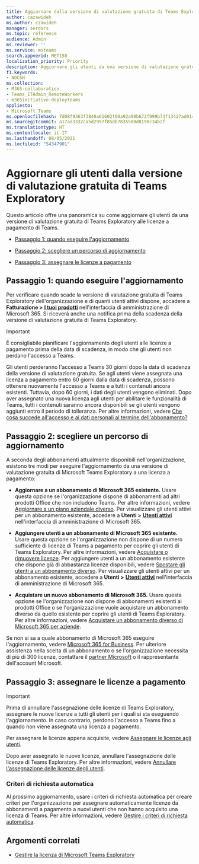 ```yaml
---
title: Aggiornare dalla versione di valutazione gratuita di Teams Exploratory
author: cazawideh
ms.author: czawideh
manager: serdars
ms.topic: reference
audience: Admin
ms.reviewer: ''
ms.service: msteams
search.appverid: MET150
localization_priority: Priority
description: Aggiornare gli utenti da una versione di valutazione gratuita di Teams Exploratory a una licenza a pagamento.
f1.keywords:
- NOCSH
ms.collection:
- M365-collaboration
- Teams_ITAdmin_RemoteWorkers
- m365initiative-deployteams
appliesto:
- Microsoft Teams
ms.openlocfilehash: 7d08f9363f3848a61602f00a92a98b672f999b73f13427ad014a0748a1bc0a09
ms.sourcegitcommit: a17ad3332ca5d2997f85db7835500d8190c34b2f
ms.translationtype: HT
ms.contentlocale: it-IT
ms.lasthandoff: 08/05/2021
ms.locfileid: "54347901"
---
```

# <a name="upgrade-users-from-the-teams-exploratory-trial"></a>Aggiornare gli utenti dalla versione di valutazione gratuita di Teams Exploratory

Questo articolo offre una panoramica su come aggiornare gli utenti da una versione di valutazione gratuita di Teams Exploratory alle licenze a pagamento di Teams.

- [Passaggio 1: quando eseguire l'aggiornamento](#step-1-when-to-upgrade)

- [Passaggio 2: scegliere un percorso di aggiornamento](#step-2-choose-an-upgrade-path)

- [Passaggio 3: assegnare le licenze a pagamento](#step-3-assign-paid-licenses)

## <a name="step-1-when-to-upgrade"></a>Passaggio 1: quando eseguire l'aggiornamento  

Per verificare quando scade la versione di valutazione gratuita di Teams Exploratory dell'organizzazione e di quanti utenti attivi dispone, accadere a **Fatturazione >** <a href="https://go.microsoft.com/fwlink/p/?linkid=842054" target="_blank"><b>I tuoi prodotti</b></a> nell'interfaccia di amministrazione di Microsoft 365. Si riceverà anche una notifica prima della scadenza della versione di valutazione gratuita di Teams Exploratory.

> [!IMPORTANT]
> È consigliabile pianificare l'aggiornamento degli utenti alle licenze a pagamento prima della data di scadenza, in modo che gli utenti non perdano l'accesso a Teams.
>
> Gli utenti perderanno l'accesso a Teams 30 giorni dopo la data di scadenza della versione di valutazione gratuita. Se agli utenti viene assegnata una licenza a pagamento entro 60 giorni dalla data di scadenza, possono ottenere nuovamente l'accesso a Teams e a tutti i contenuti ancora esistenti. Tuttavia, dopo 60 giorni, i dati degli utenti vengono eliminati. Dopo aver assegnato una nuova licenza agli utenti per abilitare le funzionalità di Teams, tutti i contenuti saranno ancora disponibili se gli utenti vengono aggiunti entro il periodo di tolleranza. Per altre informazioni, vedere <a href="/microsoft-365/commerce/subscriptions/what-if-my-subscription-expires?view=o365-worldwide" target="_blank">Che cosa succede all'accesso e ai dati personali al termine dell'abbonamento?</a>

## <a name="step-2-choose-an-upgrade-path"></a>Passaggio 2: scegliere un percorso di aggiornamento

A seconda degli abbonamenti attualmente disponibili nell'organizzazione, esistono tre modi per eseguire l'aggiornamento da una versione di valutazione gratuita di Microsoft Teams Exploratory a una licenza a pagamento:

- **Aggiornare a un abbonamento di Microsoft 365 esistente.** Usare questa opzione se l'organizzazione dispone di abbonamenti ad altri prodotti Office che non includono Teams. Per altre informazioni, vedere <a href="/microsoft-365/commerce/subscriptions/upgrade-to-different-plan?view=o365-worldwide" target="_blank">Aggiornare a un piano aziendale diverso</a>. Per visualizzare gli utenti attivi per un abbonamento esistente, accedere a **Utenti >** <a href="https://go.microsoft.com/fwlink/p/?linkid=834822" target="_blank"><b>Utenti attivi</b></a> nell'interfaccia di amministrazione di Microsoft 365.

- **Aggiungere utenti a un abbonamento di Microsoft 365 esistente.** Usare questa opzione se l'organizzazione non dispone di un numero sufficiente di licenze di Teams a pagamento per coprire gli utenti di Teams Exploratory. Per altre informazioni, vedere <a href="/microsoft-365/commerce/licenses/buy-licenses?view=o365-worldwide" target="_blank">Acquistare o rimuovere licenze</a>. Per aggiungere utenti a un abbonamento esistente che dispone già di abbastanza licenze disponibili, vedere <a href="/microsoft-365/commerce/subscriptions/move-users-different-subscription?view=o365-worldwide" target="_blank">Spostare gli utenti a un abbonamento diverso</a>. Per visualizzare gli utenti attivi per un abbonamento esistente, accedere a **Utenti >** <a href="https://go.microsoft.com/fwlink/p/?linkid=834822" target="_blank"><b>Utenti attivi</b></a> nell'interfaccia di amministrazione di Microsoft 365.

- **Acquistare un nuovo abbonamento di Microsoft 365.** Usare questa opzione se l'organizzazione non dispone di abbonamenti esistenti ai prodotti Office o se l'organizzazione vuole acquistare un abbonamento diverso da quello esistente per coprire gli utenti di Teams Exploratory.  Per altre informazioni, vedere <a href="/microsoft-365/commerce/try-or-buy-microsoft-365?view=o365-worldwide%22%20\#buy-a-different-subscription" target="_blank">Acquistare un abbonamento diverso di Microsoft 365 per aziende</a>.

Se non si sa a quale abbonamento di Microsoft 365 eseguire l'aggiornamento, vedere <a href="https://www.microsoft.com/microsoft-365/business#coreui-heading-hiatrep" target="_blank">Microsoft 365 for Business</a>. Per ulteriore assistenza nella scelta di un abbonamento o se l'organizzazione necessita di più di 300 licenze, contattare il <a href="https://www.microsoft.com/solution-providers/home" target="_blank">partner Microsoft</a> o il rappresentante dell'account Microsoft.

## <a name="step-3-assign-paid-licenses"></a>Passaggio 3: assegnare le licenze a pagamento

> [!IMPORTANT]
> Prima di annullare l'assegnazione delle licenze di Teams Exploratory, assegnare le nuove licenze a tutti gli utenti per i quali si sta eseguendo l'aggiornamento. In caso contrario, perdono l'accesso a Teams fino a quando non viene assegnata una licenza a pagamento.  

Per assegnare le licenze appena acquisite, vedere <a href="/microsoft-365/admin/manage/assign-licenses-to-users?view=o365-worldwide&viewFallbackFrom=o365-worldwide%22%20%5C" target="_blank">Assegnare le licenze agli utenti</a>.  

Dopo aver assegnato le nuove licenze, annullare l'assegnazione delle licenze di Teams Exploratory. Per altre informazioni, vedere <a href="/microsoft-365/admin/manage/remove-licenses-from-users?view=o365-worldwide" target="_blank">Annullare l'assegnazione delle licenze degli utenti</a>.

### <a name="auto-claim-policies"></a>Criteri di richiesta automatica

Al prossimo aggiornamento, usare i criteri di richiesta automatica per creare criteri per l'organizzazione per assegnare automaticamente licenze da abbonamenti a pagamento a nuovi utenti che non hanno acquisito una licenza di Teams. Per altre informazioni, vedere <a href="/microsoft-365/commerce/licenses/manage-auto-claim-policies?view=o365-worldwide" target="_blank">Gestire i criteri di richiesta automatica</a>.

## <a name="related-topics"></a>Argomenti correlati

- [Gestire la licenza di Microsoft Teams Exploratory](teams-exploratory.md)
